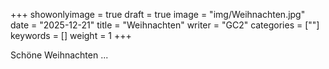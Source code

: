 +++
showonlyimage = true
draft = true
image = "img/Weihnachten.jpg"
date = "2025-12-21"
title = "Weihnachten"
writer = "GC2"
categories = [""]
keywords = []
weight = 1
+++

Schöne Weihnachten ... 
<!--more-->



